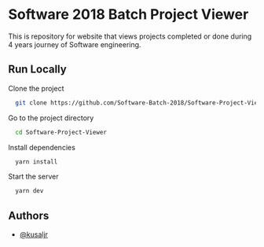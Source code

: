 # Software 2018 Batch Project Viewer

This is repository for website that views projects completed or done during 4 years journey of Software engineering.

## Run Locally

Clone the project

```bash
  git clone https://github.com/Software-Batch-2018/Software-Project-Viewer
```

Go to the project directory

```bash
  cd Software-Project-Viewer
```

Install dependencies

```bash
  yarn install
```

Start the server

```bash
  yarn dev
```

## Authors

-   [@kusaljr](https://www.github.com/kusaljr)
